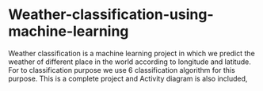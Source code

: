 # Weather-classification-using-machine-learning
Weather classification is a machine learning project in which we predict the weather of different place in the world according to longitude and latitude. For to classification purpose we use 6 classification algorithm for this purpose. This is a complete project and Activity diagram is also included,

